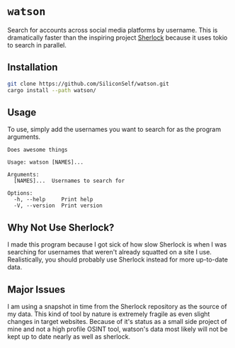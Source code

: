 # `watson`

Search for accounts across social media platforms by username. This is dramatically faster than the inspiring project [Sherlock](https://github.com/sherlock-project/sherlock) because it uses tokio to search in parallel.

## Installation

```sh
git clone https://github.com/SiliconSelf/watson.git
cargo install --path watson/
```

## Usage

To use, simply add the usernames you want to search for as the program arguments.

```other
Does awesome things

Usage: watson [NAMES]...

Arguments:
  [NAMES]...  Usernames to search for

Options:
  -h, --help     Print help
  -V, --version  Print version
```

## Why Not Use Sherlock?

I made this program because I got sick of how slow Sherlock is when I was searching for usernames that weren't already squatted on a site I use. Realistically, you should probably use Sherlock instead for more up-to-date data.

## Major Issues

I am using a snapshot in time from the Sherlock repository as the source of my data. This kind of tool by nature is extremely fragile as even slight changes in target websites. Because of it's status as a small side project of mine and not a high profile OSINT tool, watson's data most likely will not be kept up to date nearly as well as sherlock.
